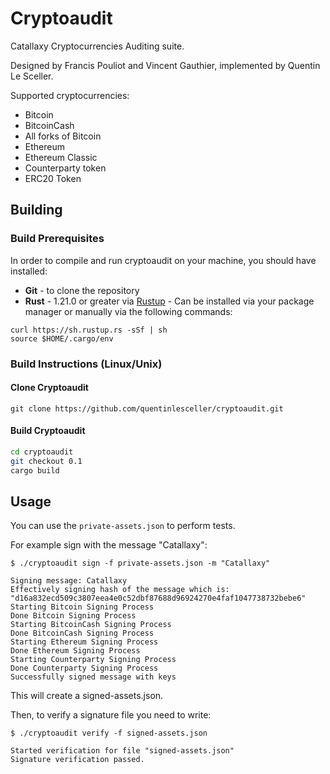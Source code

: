 # Cryptoaudit
Catallaxy Cryptocurrencies Auditing suite.

Designed by Francis Pouliot and Vincent Gauthier, implemented by Quentin Le Sceller.





Supported cryptocurrencies:
- Bitcoin
- BitcoinCash
- All forks of Bitcoin
- Ethereum
- Ethereum Classic
- Counterparty token
- ERC20 Token

## Building

### Build Prerequisites

In order to compile and run cryptoaudit on your machine, you should have installed:

* <b>Git</b> - to clone the repository
* <b>Rust</b> - 1.21.0 or greater via [Rustup](https://www.rustup.rs/) - Can be installed via your package manager or manually via the following commands:
```
curl https://sh.rustup.rs -sSf | sh
source $HOME/.cargo/env
```

### Build Instructions (Linux/Unix)


#### Clone Cryptoaudit

```
git clone https://github.com/quentinlesceller/cryptoaudit.git
```

#### Build Cryptoaudit
```sh
cd cryptoaudit
git checkout 0.1
cargo build
```

## Usage

You can use the ```private-assets.json``` to perform tests.

For example sign with the message "Catallaxy":

```
$ ./cryptoaudit sign -f private-assets.json -m "Catallaxy"

Signing message: Catallaxy
Effectively signing hash of the message which is: "d16a832ecd509c3807eea4e0c52dbf87688d96924270e4faf1047738732bebe6"
Starting Bitcoin Signing Process
Done Bitcoin Signing Process
Starting BitcoinCash Signing Process
Done BitcoinCash Signing Process
Starting Ethereum Signing Process
Done Ethereum Signing Process
Starting Counterparty Signing Process
Done Counterparty Signing Process
Successfully signed message with keys
```

This will create a signed-assets.json.

Then, to verify a signature file you need to write:

```
$ ./cryptoaudit verify -f signed-assets.json

Started verification for file "signed-assets.json"
Signature verification passed.
```
